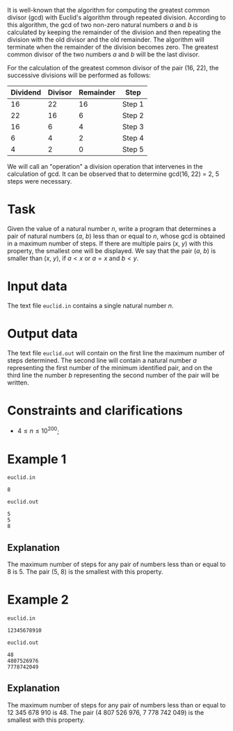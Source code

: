 It is well-known that the algorithm for computing the greatest common divisor (gcd) with Euclid's algorithm through repeated division. According to this algorithm, the gcd of two non-zero natural numbers $a$ and $b$ is calculated by keeping the remainder of the division and then repeating the division with the old divisor and the old remainder. The algorithm will terminate when the remainder of the division becomes zero. The greatest common divisor of the two numbers $a$ and $b$ will be the last divisor.

For the calculation of the greatest common divisor of the pair ($16$, $22$), the successive divisions will be performed as follows:

|Dividend|Divisor|Remainder|Step|
|---|---|---|---|
|$16$|$22$|$16$|Step $1$|
|$22$|$16$|$6$|Step $2$|
|$16$|$6$|$4$|Step $3$|
|$6$|$4$|$2$|Step $4$|
|$4$|$2$|$0$|Step $5$|

We will call an "operation" a division operation that intervenes in the calculation of gcd. It can be observed that to determine gcd($16$, $22$) = $2$, $5$ steps were necessary.

# Task

Given the value of a natural number $n$, write a program that determines a pair of natural numbers ($a$, $b$) less than or equal to $n$, whose gcd is obtained in a maximum number of steps. If there are multiple pairs ($x$, $y$) with this property, the smallest one will be displayed. We say that the pair ($a$, $b$) is smaller than ($x$, $y$), if $a < x$ or $a = x$ and $b < y$.

# Input data

The text file `euclid.in` contains a single natural number $n$.

# Output data

The text file `euclid.out` will contain on the first line the maximum number of steps determined. The second line will contain a natural number $a$ representing the first number of the minimum identified pair, and on the third line the number $b$ representing the second number of the pair will be written.

# Constraints and clarifications

* $4 \leq n \leq 10^{200}$;

# Example 1

`euclid.in`
```
8
```

`euclid.out`
```
5
5
8
```

## Explanation

The maximum number of steps for any pair of numbers less than or equal to $8$ is $5$. The pair ($5$, $8$) is the smallest with this property.

# Example 2

`euclid.in`
```
12345678910 
```

`euclid.out`
```
48
4807526976
7778742049
```

## Explanation

The maximum number of steps for any pair of numbers less than or equal to $12\ 345\ 678\ 910$ is $48$. The pair ($4\ 807\ 526\ 976$, $7\ 778\ 742\ 049$) is the smallest with this property.
